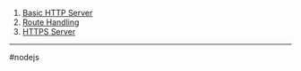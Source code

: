 1. [Basic HTTP Server](basic_http_server.md)
2. [Route Handling](route_handling_nodejs.md)
3. [HTTPS Server](https_server.md)
- - - 
#nodejs 